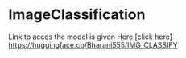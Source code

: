# ImageClassification
Link to acces the model is given Here [click here]  https://huggingface.co/Bharani555/IMG_CLASSIFY
